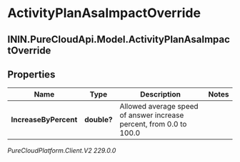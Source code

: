 # ActivityPlanAsaImpactOverride

## ININ.PureCloudApi.Model.ActivityPlanAsaImpactOverride

## Properties

|Name | Type | Description | Notes|
|------------ | ------------- | ------------- | -------------|
| **IncreaseByPercent** | **double?** | Allowed average speed of answer increase percent, from 0.0 to 100.0 | |



_PureCloudPlatform.Client.V2 229.0.0_
